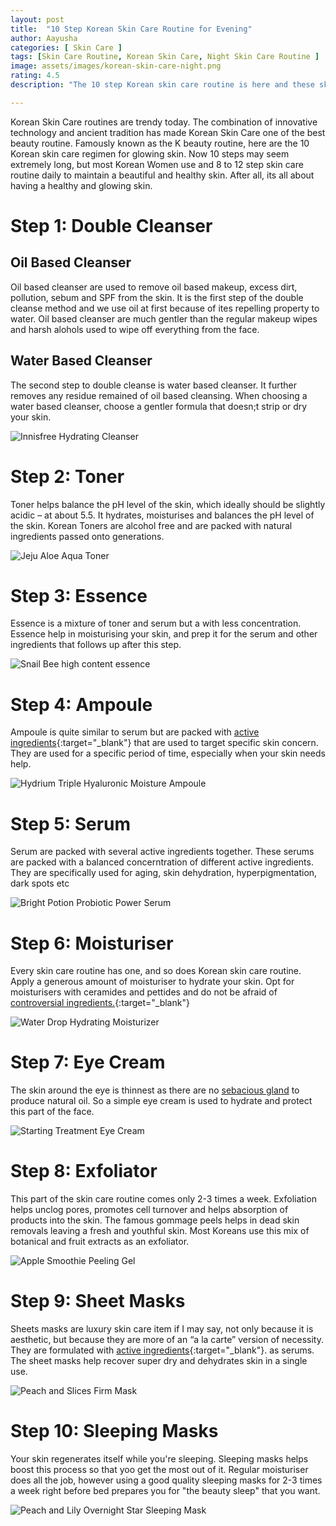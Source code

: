 ```yaml
---
layout: post
title:  "10 Step Korean Skin Care Routine for Evening"
author: Aayusha
categories: [ Skin Care ]
tags: [Skin Care Routine, Korean Skin Care, Night Skin Care Routine ]
image: assets/images/korean-skin-care-night.png
rating: 4.5
description: "The 10 step Korean skin care routine is here and these skin care steps are super easy for glass skin."

---
```


Korean Skin Care routines are trendy today. The combination of innovative technology and ancient tradition has made Korean Skin Care one of the best beauty routine. Famously known as the K beauty routine, here are the 10 Korean skin care regimen for glowing skin. Now 10 steps may seem extremely long, but most Korean Women use and 8 to 12 step skin care routine daily to maintain a beautiful and healthy skin. After all, its all about having a healthy and glowing skin.



# Step 1: Double Cleanser
## Oil Based Cleanser
Oil based cleanser are used to remove oil based makeup, excess dirt, pollution, sebum and SPF from the skin. It is the first step of the double cleanse method and we use oil at first because of ites repelling property to water. Oil based cleanser are much gentler than the regular makeup wipes and harsh alohols used to wipe off everything from the face.

## Water Based Cleanser
The second step to double cleanse is water based cleanser. It further removes any residue remained of oil based cleansing. When choosing a water based cleanser, choose a gentler formula that doesn;t strip or dry your skin.

![Innisfree Hydrating Cleanser](/assets/images/innisfreehydratingcleanser.png "Innisfree Hydrating Cleanser")

# Step 2: Toner
Toner helps balance the pH level of the skin, which ideally should be slightly acidic – at about 5.5. It hydrates, moisturises and balances the pH level of  the skin. Korean Toners are alcohol free and are packed with natural ingredients passed onto generations.

![Jeju Aloe Aqua Toner](/assets/images/aloe-toner.png "Jeju Aloe Aqua Toner ")


# Step 3: Essence
Essence is a mixture of toner and serum but a with less concentration. Essence help in moisturising your skin, and prep it for the serum and other ingredients that follows up after this step.

![Snail Bee high content essence ](/assets/images/Snail-essence.png "Snail Bee high content essence ")


# Step 4: Ampoule
Ampoule is quite similar to serum but are packed with [active ingredients](https://sheenycare.com/active-ingredients-for-skin-care/){:target="_blank"} that are used to target specific skin concern. They are used for a specific period of time, especially when your skin needs help.

![Hydrium Triple Hyaluronic Moisture Ampoule](/assets/images/ampoule.png "Hydrium Triple Hyaluronic Moisture Ampoule")

# Step 5: Serum
Serum are packed with several active ingredients together. These serums are packed with a balanced concerntration of different active ingredients. They are specifically used for aging, skin dehydration, hyperpigmentation, dark spots etc 

![Bright Potion Probiotic Power Serum](/assets/images/serum.png "Bright Potion Probiotic Power Serum")

# Step 6: Moisturiser
Every skin care routine has one, and so does Korean skin care routine. Apply a generous amount of moisturiser to hydrate your skin. Opt for moisturisers with ceramides and pettides and do not be afraid of [controversial ingredients.](https://sheenycare.com/tags#Controversial-Ingredients){:target="_blank"}

![Water Drop Hydrating Moisturizer](/assets/images/moisturiser.png "Water Drop Hydrating Moisturizer")

# Step 7: Eye Cream
The skin around the eye is thinnest as there are no <a href="https://www.google.com/search?channel=fs&client=ubuntu&q=sebaceous+glands" rel="nofollow" target="_blank"> sebacious gland</a> to produce natural oil. So a simple eye cream is used to hydrate and protect this part of the face.

![Starting Treatment Eye Cream ](/assets/images/eyecream.png "Starting Treatment Eye Cream ")

# Step 8: Exfoliator
This part of the skin care routine comes only 2-3 times a week. Exfoliation helps unclog pores, promotes cell turnover and helps absorption of products into the skin. The famous gommage peels helps in dead skin removals leaving a fresh and youthful skin. Most Koreans use this  mix of botanical and fruit extracts as an exfoliator.

![Apple Smoothie Peeling Gel](/assets/images/applesmoothiepeelinggel.png "Apple Smoothie Peeling Gel")

# Step 9: Sheet Masks
Sheets masks are luxury skin care item if I may say, not only because it is aesthetic, but because they are more of an “a la carte” version of necessity. They are formulated with [active ingredients](https://sheenycare.com/active-ingredients-for-skin-care/){:target="_blank"}. as serums. The sheet masks help recover super dry and dehydrates skin in a single use.

![Peach and Slices Firm Mask](/assets/images/firmmask.png "Peach and Slices Firm Mask")

# Step 10: Sleeping Masks
Your skin regenerates itself while you're sleeping. Sleeping masks helps boost this process so that yoo get the most out of it. Regular moisturiser does all the job, however using a good quality sleeping masks for 2-3 times a week right before bed prepares you for "the beauty sleep" that you want.

![Peach and Lily Overnight Star Sleeping Mask](/assets/images/peachandlily.png "SPeach and Lily Overnight Star Sleeping Mask")



